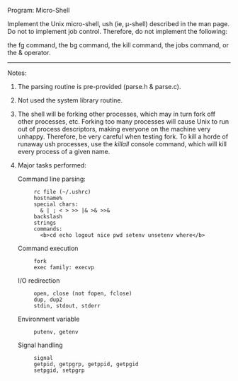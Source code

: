 Program: Micro-Shell

Implement the Unix micro-shell, ush (ie, μ-shell) described in the man page. Do not to implement job control. Therefore, do not implement the following:

  the fg command,
  the bg command,
  the kill command,
  the jobs command, or
  the & operator.

----------

Notes:

1. The parsing routine is pre-provided (parse.h & parse.c).
2. Not used the system library routine.
3. The shell will be forking other processes, which may in turn fork off other processes, etc. Forking too many processes will cause Unix to run out of process descriptors, making everyone on the machine very unhappy. Therefore, be very careful when testing fork. To kill a horde of runaway ush processes, use the <i>killall</i> console command, which will kill every process of a given name.
4. Major tasks performed:
	
	
	Command line parsing:
			
			rc file (~/.ushrc)
			hostname%
			special chars:
			  & | ; < > >> |& >& >>&
			backslash
			strings
			commands:
			  <b>cd echo logout nice pwd setenv unsetenv where</b>
	
	Command execution
			
			fork
			exec family: execvp
	
	I/O redirection
			
			open, close (not fopen, fclose)
			dup, dup2
			stdin, stdout, stderr
			
	Environment variable
			
			putenv, getenv
	
	Signal handling
    		
			signal
			getpid, getpgrp, getppid, getpgid
			setpgid, setpgrp

